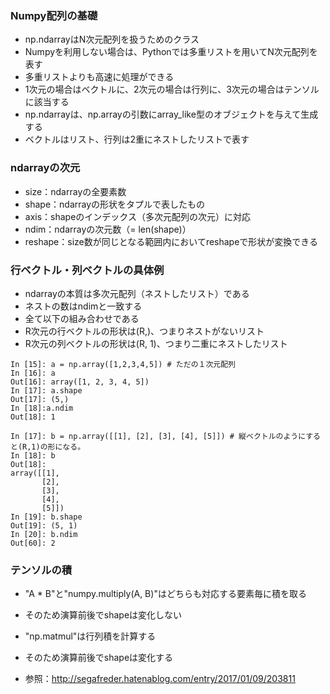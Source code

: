 ### Numpy配列の基礎
* np.ndarrayはN次元配列を扱うためのクラス
* Numpyを利用しない場合は、Pythonでは多重リストを用いてN次元配列を表す
* 多重リストよりも高速に処理ができる
* 1次元の場合はベクトルに、2次元の場合は行列に、3次元の場合はテンソルに該当する
* np.ndarrayは、np.arrayの引数にarray_like型のオブジェクトを与えて生成する
* ベクトルはリスト、行列は2重にネストしたリストで表す

### ndarrayの次元
* size：ndarrayの全要素数
* shape：ndarrayの形状をタプルで表したもの
* axis：shapeのインデックス（多次元配列の次元）に対応
* ndim：ndarrayの次元数（= len(shape)）
* reshape：size数が同じとなる範囲内においてreshapeで形状が変換できる

### 行ベクトル・列ベクトルの具体例
* ndarrayの本質は多次元配列（ネストしたリスト）である
* ネストの数はndimと一致する
* 全て以下の組み合わせである
* R次元の行ベクトルの形状は(R,)、つまりネストがないリスト
* R次元の列ベクトルの形状は(R, 1)、つまり二重にネストしたリスト

```
In [15]: a = np.array([1,2,3,4,5]) # ただの１次元配列
In [16]: a
Out[16]: array([1, 2, 3, 4, 5])
In [17]: a.shape
Out[17]: (5,)
In [18]:a.ndim
Out[18]: 1

In [17]: b = np.array([[1], [2], [3], [4], [5]]) # 縦ベクトルのようにすると(R,1)の形になる。
In [18]: b  
Out[18]:
array([[1],
       [2],
       [3],
       [4],
       [5]])
In [19]: b.shape
Out[19]: (5, 1)
In [20]: b.ndim
Out[60]: 2
```

### テンソルの積
* "A * B"と"numpy.multiply(A, B)"はどちらも対応する要素毎に積を取る
* そのため演算前後でshapeは変化しない
* "np.matmul"は行列積を計算する
* そのため演算前後でshapeは変化する

* 参照：http://segafreder.hatenablog.com/entry/2017/01/09/203811
